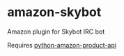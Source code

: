 # amazon-skybot
Amazon plugin for Skybot IRC bot

Requires [python-amazon-product-api](https://pypi.python.org/pypi/python-amazon-product-api/)
